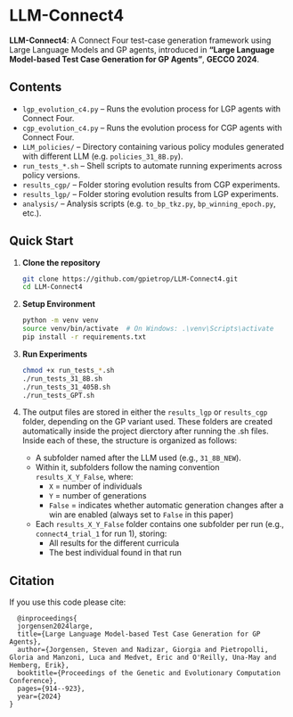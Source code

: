 # LLM-Connect4

**LLM-Connect4**: A Connect Four test-case generation framework using Large Language Models and GP agents, introduced in **“Large Language Model-based Test Case Generation for GP Agents”**, **GECCO 2024**.


## Contents

- `lgp_evolution_c4.py` – Runs the evolution process for LGP agents with Connect Four.
- `cgp_evolution_c4.py` – Runs the evolution process for CGP agents with Connect Four.
- `LLM_policies/` – Directory containing various policy modules generated with different LLM (e.g. `policies_31_8B.py`).
- `run_tests_*.sh` – Shell scripts to automate running experiments across policy versions.
- `results_cgp/` – Folder storing evolution results from CGP experiments.
- `results_lgp/` – Folder storing evolution results from LGP experiments.
- `analysis/` – Analysis scripts (e.g. `to_bp_tkz.py`, `bp_winning_epoch.py`, etc.).

##  Quick Start

1. **Clone the repository**
   ```bash
   git clone https://github.com/gpietrop/LLM-Connect4.git
   cd LLM-Connect4
   ```

2. **Setup Environment**

   ```bash
   python -m venv venv
   source venv/bin/activate  # On Windows: .\venv\Scripts\activate
   pip install -r requirements.txt
   ```

3. **Run Experiments**

   ```bash
   chmod +x run_tests_*.sh
   ./run_tests_31_8B.sh
   ./run_tests_31_405B.sh
   ./run_tests_GPT.sh
   ```

4. The output files are stored in either the `results_lgp` or `results_cgp` folder, depending on the GP variant used. These folders are created automatically inside the project dierctory after running the .sh files. 
Inside each of these, the structure is organized as follows:
   - A subfolder named after the LLM used (e.g., `31_8B_NEW`).
   - Within it, subfolders follow the naming convention `results_X_Y_False`, where:
     - `X` = number of individuals
     - `Y` = number of generations
     - `False` = indicates whether automatic generation changes after a win are enabled (always set to `False` in this paper)
   - Each `results_X_Y_False` folder contains one subfolder per run (e.g., `connect4_trial_1` for run 1), storing:
     - All results for the different curricula
     - The best individual found in that run
## Citation 
If you use this code please cite: 
```
  @inproceedings{
  jorgensen2024large,
  title={Large Language Model-based Test Case Generation for GP Agents},
  author={Jorgensen, Steven and Nadizar, Giorgia and Pietropolli, Gloria and Manzoni, Luca and Medvet, Eric and O'Reilly, Una-May and Hemberg, Erik},
  booktitle={Proceedings of the Genetic and Evolutionary Computation Conference},
  pages={914--923},
  year={2024}
}
```